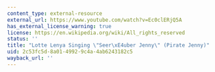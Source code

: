 ```yaml
---
content_type: external-resource
external_url: https://www.youtube.com/watch?v=Ec0clERjQ5A
has_external_license_warning: true
license: https://en.wikipedia.org/wiki/All_rights_reserved
status: ''
title: "Lotte Lenya Singing \"Seer\xE4uber Jenny\" (Pirate Jenny)"
uid: 2c53fc5d-8a01-4992-9c4a-4ab6243182c5
wayback_url: ''
---
```

